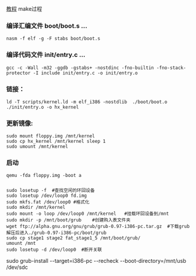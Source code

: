 [教程](http://wiki.0xffffff.org/posts/hurlex-3.html#fnref:14)
make过程
### 编译汇编文件 boot/boot.s ...
```
nasm -f elf -g -F stabs boot/boot.s
```
### 编译代码文件 init/entry.c ...
```
gcc -c -Wall -m32 -ggdb -gstabs+ -nostdinc -fno-builtin -fno-stack-protector -I include init/entry.c -o init/entry.o
```

### 链接：
```
ld -T scripts/kernel.ld -m elf_i386 -nostdlib  ./boot/boot.o  ./init/entry.o -o hx_kernel
```

### 更新镜像:
```
sudo mount floppy.img /mnt/kernel
sudo cp hx_kernel /mnt/kernel sleep 1
sudo umount /mnt/kernel
```

### 启动
```
qemu -fda floppy.img -boot a
```

###
```
sudo losetup -f  #查找空闲的环回设备
sudo losetup /dev/loop0 fd.img
sudo mkfs.fat /dev/loop0 #格式化
sudo mkdir /mnt/kernel
sudo mount -o loop /dev/loop0 /mnt/kernel   #挂载环回设备到/mnt
sudo mkdir -p /mnt/boot/grub    #创建购入表文件夹
wget ftp://alpha.gnu.org/gnu/grub/grub-0.97-i386-pc.tar.gz  #下载grub
解压后进入./grub-0.97-i386-pc/boot/grub
sudo cp stage1 stage2 fat_stage1_5 /mnt/boot/grub/
umount /mnt
sudo losetup -d /dev/loop0  #断开关联
```



sudo grub-install --target=i386-pc --recheck --boot-directory=/mnt/usb /dev/sdc

